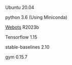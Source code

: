 Ubuntu 20.04

python 3.6 (Using Miniconda)

[Webots](https://cyberbotics.com/) R2023b

Tensorflow 1.15

stable-baselines 2.10

gym 0.15.7

